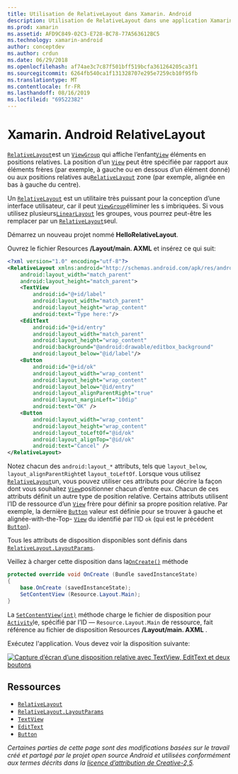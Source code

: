 ```yaml
---
title: Utilisation de RelativeLayout dans Xamarin. Android
description: Utilisation de RelativeLayout dans une application Xamarin. Android
ms.prod: xamarin
ms.assetid: AFD9C849-02C3-E728-BC78-77A563612BC5
ms.technology: xamarin-android
author: conceptdev
ms.author: crdun
ms.date: 06/29/2018
ms.openlocfilehash: af74ae3c7c87f501bff519bcfa361264205ca3f1
ms.sourcegitcommit: 6264fb540ca1f131328707e295e7259cb10f95fb
ms.translationtype: MT
ms.contentlocale: fr-FR
ms.lasthandoff: 08/16/2019
ms.locfileid: "69522382"
---
```

# <a name="xamarinandroid-relativelayout"></a>Xamarin. Android RelativeLayout

[`RelativeLayout`](xref:Android.Widget.RelativeLayout)est un [`ViewGroup`](xref:Android.Views.ViewGroup) qui affiche l’enfant[`View`](xref:Android.Views.View)
éléments en positions relatives. La position d’un [`View`](xref:Android.Views.View) peut être spécifiée par rapport aux éléments frères (par exemple, à gauche ou en dessous d’un élément donné) ou aux positions relatives au[`RelativeLayout`](xref:Android.Widget.RelativeLayout)
zone (par exemple, alignée en bas à gauche du centre).

Un [`RelativeLayout`](xref:Android.Widget.RelativeLayout) est un utilitaire très puissant pour la conception d’une interface utilisateur, car il peut [`ViewGroup`](xref:Android.Views.ViewGroup)éliminer les s imbriquées. Si vous utilisez plusieurs[`LinearLayout`](xref:Android.Widget.LinearLayout)
les groupes, vous pourrez peut-être les remplacer par un [`RelativeLayout`](xref:Android.Widget.RelativeLayout)seul.

Démarrez un nouveau projet nommé **HelloRelativeLayout**.

Ouvrez le fichier Resources **/Layout/main. AXML** et insérez ce qui suit:

```xml
<?xml version="1.0" encoding="utf-8"?>
<RelativeLayout xmlns:android="http://schemas.android.com/apk/res/android"
    android:layout_width="match_parent"
    android:layout_height="match_parent">
    <TextView
        android:id="@+id/label"
        android:layout_width="match_parent"
        android:layout_height="wrap_content"
        android:text="Type here:"/>
    <EditText
        android:id="@+id/entry"
        android:layout_width="match_parent"
        android:layout_height="wrap_content"
        android:background="@android:drawable/editbox_background"
        android:layout_below="@id/label"/>
    <Button
        android:id="@+id/ok"
        android:layout_width="wrap_content"
        android:layout_height="wrap_content"
        android:layout_below="@id/entry"
        android:layout_alignParentRight="true"
        android:layout_marginLeft="10dip"
        android:text="OK" />
    <Button
        android:layout_width="wrap_content"
        android:layout_height="wrap_content"
        android:layout_toLeftOf="@id/ok"
        android:layout_alignTop="@id/ok"
        android:text="Cancel" />
</RelativeLayout>
```

Notez chacun des `android:layout_*` attributs, tels que `layout_below`, `layout_alignParentRight`et `layout_toLeftOf`.
Lorsque vous utilisez [`RelativeLayout`](xref:Android.Widget.RelativeLayout)un, vous pouvez utiliser ces attributs pour décrire la façon dont vous souhaitez [`View`](xref:Android.Views.View)positionner chacun d’entre eux. Chacun de ces attributs définit un autre type de position relative. Certains attributs utilisent l’ID de ressource d’un [`View`](xref:Android.Views.View) frère pour définir sa propre position relative. Par exemple, la dernière [`Button`](xref:Android.Widget.Button) valeur est définie pour se trouver à gauche et alignée-with-the-Top- [`View`](xref:Android.Views.View) du identifié par l’ID `ok` (qui est le précédent [`Button`](xref:Android.Widget.Button)).

Tous les attributs de disposition disponibles sont définis dans [`RelativeLayout.LayoutParams`](xref:Android.Widget.RelativeLayout.LayoutParams).

Veillez à charger cette disposition dans la[`OnCreate()`](xref:Android.App.Activity.OnCreate*)
méthode

```csharp
protected override void OnCreate (Bundle savedInstanceState)
{
    base.OnCreate (savedInstanceState);
    SetContentView (Resource.Layout.Main);
}
```

La [`SetContentView(int)`](xref:Android.App.Activity.SetContentView*) méthode charge le fichier de disposition pour [`Activity`](xref:Android.App.Activity)le, spécifié par l’ID &mdash; `Resource.Layout.Main` de ressource, fait référence au fichier de disposition Resources **/Layout/main. AXML** .

Exécutez l'application. Vous devez voir la disposition suivante:

[![Capture d’écran d’une disposition relative avec TextView, EditText et deux boutons](relative-layout-images/helloviews2.png)](relative-layout-images/helloviews2.png#lightbox)

## <a name="resources"></a>Ressources

- [`RelativeLayout`](xref:Android.Widget.RelativeLayout)
- [`RelativeLayout.LayoutParams`](xref:Android.Widget.RelativeLayout.LayoutParams)
- [`TextView`](xref:Android.Widget.TextView)
- [`EditText`](xref:Android.Widget.EditText)
- [`Button`](xref:Android.Widget.Button)

_Certaines parties de cette page sont des modifications basées sur le travail créé et partagé par le projet open source Android et utilisées conformément aux termes décrits dans la [licence d’attribution de Creative-2,5](http://creativecommons.org/licenses/by/2.5/)._
